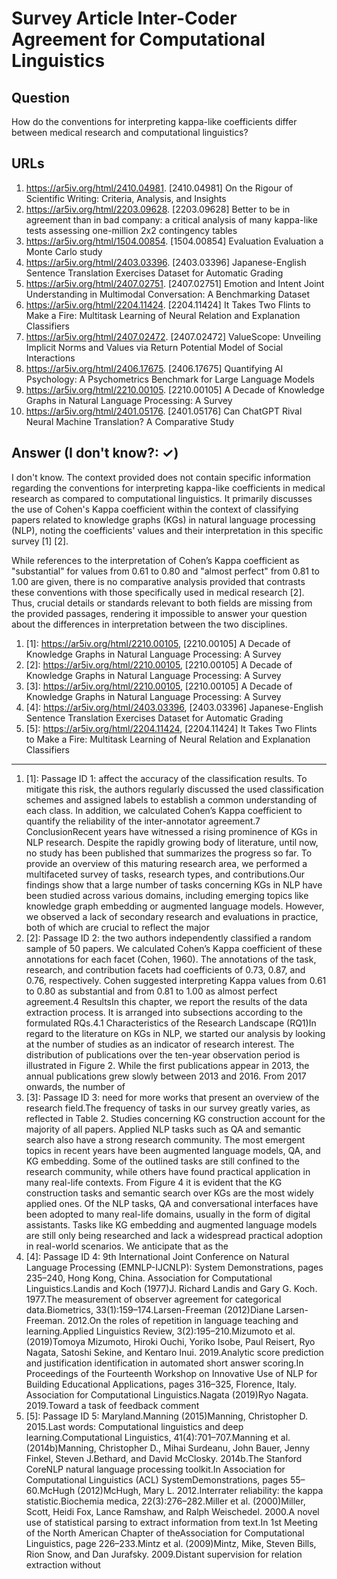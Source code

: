 # Survey Article Inter-Coder Agreement for Computational Linguistics

## Question

How do the conventions for interpreting kappa-like coefficients differ between medical research and computational linguistics?

## URLs

1. https://ar5iv.org/html/2410.04981. [2410.04981] On the Rigour of Scientific Writing: Criteria, Analysis, and Insights
2. https://ar5iv.org/html/2203.09628. [2203.09628] Better to be in agreement than in bad company: a critical analysis of many kappa-like tests assessing one-million 2x2 contingency tables
3. https://ar5iv.org/html/1504.00854. [1504.00854] Evaluation Evaluation a Monte Carlo study
4. https://ar5iv.org/html/2403.03396. [2403.03396] Japanese-English Sentence Translation Exercises Dataset for Automatic Grading
5. https://ar5iv.org/html/2407.02751. [2407.02751] Emotion and Intent Joint Understanding in Multimodal Conversation: A Benchmarking Dataset
6. https://ar5iv.org/html/2204.11424. [2204.11424] It Takes Two Flints to Make a Fire: Multitask Learning of Neural Relation and Explanation Classifiers
7. https://ar5iv.org/html/2407.02472. [2407.02472] ValueScope: Unveiling Implicit Norms and Values via Return Potential Model of Social Interactions
8. https://ar5iv.org/html/2406.17675. [2406.17675] Quantifying AI Psychology: A Psychometrics Benchmark for Large Language Models
9. https://ar5iv.org/html/2210.00105. [2210.00105] A Decade of Knowledge Graphs in Natural Language Processing: A Survey
10. https://ar5iv.org/html/2401.05176. [2401.05176] Can ChatGPT Rival Neural Machine Translation? A Comparative Study

## Answer (I don't know?: ✓)

I don't know. The context provided does not contain specific information regarding the conventions for interpreting kappa-like coefficients in medical research as compared to computational linguistics. It primarily discusses the use of Cohen's Kappa coefficient within the context of classifying papers related to knowledge graphs (KGs) in natural language processing (NLP), noting the coefficients' values and their interpretation in this specific survey [1] [2]. 

While references to the interpretation of Cohen’s Kappa coefficient as "substantial" for values from 0.61 to 0.80 and "almost perfect" from 0.81 to 1.00 are given, there is no comparative analysis provided that contrasts these conventions with those specifically used in medical research [2]. Thus, crucial details or standards relevant to both fields are missing from the provided passages, rendering it impossible to answer your question about the differences in interpretation between the two disciplines.

1. [1]:  https://ar5iv.org/html/2210.00105, [2210.00105] A Decade of Knowledge Graphs in Natural Language Processing: A Survey
2. [2]:  https://ar5iv.org/html/2210.00105, [2210.00105] A Decade of Knowledge Graphs in Natural Language Processing: A Survey
3. [3]:  https://ar5iv.org/html/2210.00105, [2210.00105] A Decade of Knowledge Graphs in Natural Language Processing: A Survey
4. [4]:  https://ar5iv.org/html/2403.03396, [2403.03396] Japanese-English Sentence Translation Exercises Dataset for Automatic Grading
5. [5]:  https://ar5iv.org/html/2204.11424, [2204.11424] It Takes Two Flints to Make a Fire: Multitask Learning of Neural Relation and Explanation Classifiers
---
1. [1]:  Passage ID 1: affect the accuracy of the classification results. To mitigate this risk, the authors regularly discussed the used classification schemes and assigned labels to establish a common understanding of each class. In addition, we calculated Cohen’s Kappa coefficient to quantify the reliability of the inter-annotator agreement.7 ConclusionRecent years have witnessed a rising prominence of KGs in NLP research. Despite the rapidly growing body of literature, until now, no study has been published that summarizes the progress so far. To provide an overview of this maturing research area, we performed a multifaceted survey of tasks, research types, and contributions.Our findings show that a large number of tasks concerning KGs in NLP have been studied across various domains, including emerging topics like knowledge graph embedding or augmented language models. However, we observed a lack of secondary research and evaluations in practice, both of which are crucial to reflect the major
2. [2]:  Passage ID 2: the two authors independently classified a random sample of 50 papers. We calculated Cohen’s Kappa coefficient of these annotations for each facet (Cohen, 1960). The annotations of the task, research, and contribution facets had coefficients of 0.73, 0.87, and 0.76, respectively. Cohen suggested interpreting Kappa values from 0.61 to 0.80 as substantial and from 0.81 to 1.00 as almost perfect agreement.4 ResultsIn this chapter, we report the results of the data extraction process. It is arranged into subsections according to the formulated RQs.4.1 Characteristics of the Research Landscape (RQ1)In regard to the literature on KGs in NLP, we started our analysis by looking at the number of studies as an indicator of research interest. The distribution of publications over the ten-year observation period is illustrated in Figure 2. While the first publications appear in 2013, the annual publications grew slowly between 2013 and 2016. From 2017 onwards, the number of
3. [3]:  Passage ID 3: need for more works that present an overview of the research field.The frequency of tasks in our survey greatly varies, as reflected in Table 2. Studies concerning KG construction account for the majority of all papers. Applied NLP tasks such as QA and semantic search also have a strong research community. The most emergent topics in recent years have been augmented language models, QA, and KG embedding. Some of the outlined tasks are still confined to the research community, while others have found practical application in many real-life contexts. From Figure 4 it is evident that the KG construction tasks and semantic search over KGs are the most widely applied ones. Of the NLP tasks, QA and conversational interfaces have been adopted to many real-life domains, usually in the form of digital assistants. Tasks like KG embedding and augmented language models are still only being researched and lack a widespread practical adoption in real-world scenarios. We anticipate that as the
4. [4]:  Passage ID 4: 9th International Joint Conference on Natural Language Processing (EMNLP-IJCNLP): System Demonstrations, pages 235–240, Hong Kong, China. Association for Computational Linguistics.Landis and Koch (1977)J. Richard Landis and Gary G. Koch. 1977.The measurement of observer agreement for categorical data.Biometrics, 33(1):159–174.Larsen-Freeman (2012)Diane Larsen-Freeman. 2012.On the roles of repetition in language teaching and learning.Applied Linguistics Review, 3(2):195–210.Mizumoto et al. (2019)Tomoya Mizumoto, Hiroki Ouchi, Yoriko Isobe, Paul Reisert, Ryo Nagata, Satoshi Sekine, and Kentaro Inui. 2019.Analytic score prediction and justification identification in automated short answer scoring.In Proceedings of the Fourteenth Workshop on Innovative Use of NLP for Building Educational Applications, pages 316–325, Florence, Italy. Association for Computational Linguistics.Nagata (2019)Ryo Nagata. 2019.Toward a task of feedback comment
5. [5]:  Passage ID 5: Maryland.Manning (2015)Manning, Christopher D. 2015.Last words: Computational linguistics and deep learning.Computational Linguistics, 41(4):701–707.Manning et al. (2014b)Manning, Christopher D., Mihai Surdeanu, John Bauer, Jenny Finkel, Steven J.Bethard, and David McClosky. 2014b.The Stanford CoreNLP natural language processing toolkit.In Association for Computational Linguistics (ACL) SystemDemonstrations, pages 55–60.McHugh (2012)McHugh, Mary L. 2012.Interrater reliability: the kappa statistic.Biochemia medica, 22(3):276–282.Miller et al. (2000)Miller, Scott, Heidi Fox, Lance Ramshaw, and Ralph Weischedel. 2000.A novel use of statistical parsing to extract information from text.In 1st Meeting of the North American Chapter of theAssociation for Computational Linguistics, page 226–233.Mintz et al. (2009)Mintz, Mike, Steven Bills, Rion Snow, and Dan Jurafsky. 2009.Distant supervision for relation extraction without
